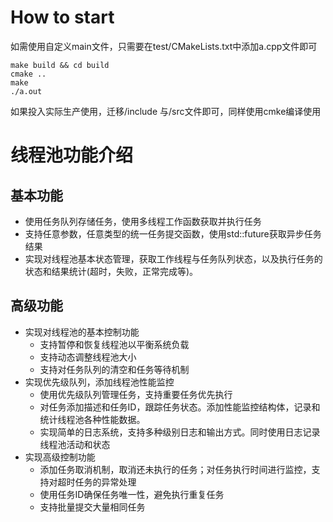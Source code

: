 # How to start

如需使用自定义main文件，只需要在test/CMakeLists.txt中添加a.cpp文件即可

```shell
make build && cd build
cmake ..
make
./a.out
```

如果投入实际生产使用，迁移/include 与/src文件即可，同样使用cmke编译使用



# 线程池功能介绍

## 基本功能

- 使用任务队列存储任务，使用多线程工作函数获取并执行任务
- 支持任意参数，任意类型的统一任务提交函数，使用std::future获取异步任务结果
- 实现对线程池基本状态管理，获取工作线程与任务队列状态，以及执行任务的状态和结果统计(超时，失败，正常完成等)。

## 高级功能

- 实现对线程池的基本控制功能
  - 支持暂停和恢复线程池以平衡系统负载
  - 支持动态调整线程池大小
  - 支持对任务队列的清空和任务等待机制
- 实现优先级队列，添加线程池性能监控
  - 使用优先级队列管理任务，支持重要任务优先执行
  - 对任务添加描述和任务ID，跟踪任务状态。添加性能监控结构体，记录和统计线程池各种性能数据。
  - 实现简单的日志系统，支持多种级别日志和输出方式。同时使用日志记录线程池活动和状态
- 实现高级控制功能
  - 添加任务取消机制，取消还未执行的任务；对任务执行时间进行监控，支持对超时任务的异常处理
  - 使用任务ID确保任务唯一性，避免执行重复任务
  - 支持批量提交大量相同任务

